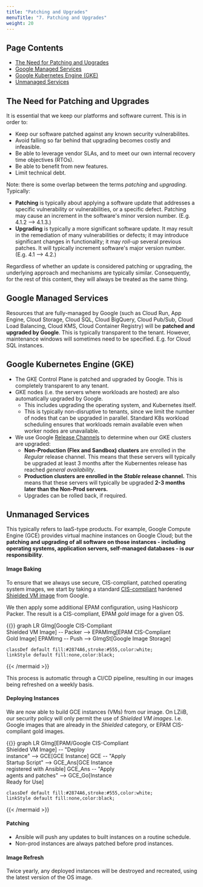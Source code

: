 ```yaml
---
title: "Patching and Upgrades"
menuTitle: "7. Patching and Upgrades"
weight: 20
---
```


## Page Contents

- [The Need for Patching and Upgrades](#the-need-for-patching-and-upgrades)
- [Google Managed Services](#google-managed-services)
- [Google Kubernetes Engine (GKE)](#google-kubernetes-engine-gke)
- [Unmanaged Services](#unmanaged-services)

## The Need for Patching and Upgrades

It is essential that we keep our platforms and software current. This is in order to:

- Keep our software patched against any known security vulnerabilites.
- Avoid falling so far behind that upgrading becomes costly and infeasible.
- Be able to leverage vendor SLAs, and to meet our own internal recovery time objectives (RTOs).
- Be able to benefit from new features.
- Limit technical debt.

Note: there is some overlap between the terms _patching_ and _upgrading_.  Typically:

- **Patching** is typically about applying a software update that addresses a specific vulnerability or vulnerabilities, or a specific defect. Patching may cause an increment in the software's minor version number. (E.g. 4.1.2 --> 4.1.3.)
- **Upgrading** is typically a more significant software update. It may result in the remediation of many vulnerabilities or defects; it may introduce significant changes in functionality; it may _roll-up_ several previous patches. It will typically increment software's major version number. (E.g. 4.1 --> 4.2.)

Regardless of whether an update is considered patching or upgrading, the underlying approach and mechanisms are typically similar. Consequently, for the rest of this content, they will always be treated as the same thing.

## Google Managed Services

Resources that are fully-managed by Google (such as Cloud Run, App Engine, Cloud Storage, Cloud SQL, Cloud BigQuery, Cloud Pub/Sub, Cloud Load Balancing, Cloud KMS, Cloud Container Registry) will be **patched and upgraded by Google**. This is typically transparent to the tenant. However, maintenance windows will sometimes need to be specified. E.g. for Cloud SQL instances.

## Google Kubernetes Engine (GKE)

- The GKE Control Plane is patched and upgraded by Google. This is completely transparent to any tenant.
- GKE nodes (i.e. the servers where workloads are hosted) are also automatically upgraded by Google.  
  - This includes upgrading the operating system, and Kubernetes itself.
  - This is typically non-disruptive to tenants, since we limit the number of nodes that can be upgraded in parallel. Standard K8s workload scheduling ensures that workloads remain available even when worker nodes are unavailable.
- We use Google [Release Channels](https://cloud.google.com/kubernetes-engine/docs/concepts/release-channels) to determine when our GKE clusters are upgraded:
  - **Non-Production (Flex and Sandbox) clusters** are enrolled in the _Regular_ release channel. This means that these servers will typically be upgraded at least 3 months after the Kubernentes release has reached _general availability_.
  - **Production clusters are enrolled in the _Stable_ release channel.** This means that these servers will typically be upgraded **2-3 months later than the Non-Prod servers.**
  - Upgrades can be rolled back, if required.

## Unmanaged Services

This typically refers to IaaS-type products. For example, Google Compute Engine (GCE) provides virtual machine instances on Google Cloud; but the **patching and upgrading of all software on those instances - including operating systems, application servers, self-managed databases - is _our_ responsibility**.

#### Image Baking

To ensure that we always use secure, CIS-compliant, patched operating system images, we start by taking a standard [CIS-compliant](https://cloud.google.com/container-optimized-os/docs/how-to/cis-compliance) hardened [Shielded VM image](https://cloud.google.com/compute/shielded-vm/docs/shielded-vm) from Google.

We then apply some additional EPAM configuration, using Hashicorp Packer.  The result is a CIS-compliant, EPAM _gold_ image for a given OS.

{{<mermaid align="left">}}
graph LR
    GImg[Google CIS-Compliant<br /> Shielded VM Image] -- Packer --> EPAMImg[EPAM CIS-Compliant<br />Gold Image]
    EPAMImg -- Push --> GImgSt[Google Image Storage]

    classDef default fill:#2874A6,stroke:#555,color:white;    
    linkStyle default fill:none,color:black;
{{< /mermaid >}}

This process is automatic through a CI/CD pipeline, resulting in our images being refreshed on a weekly basis.

#### Deploying Instances

We are now able to build GCE instances (VMs) from our image.  On LZiiB, our security policy will only permit the use of _Shielded VM images_.  I.e. Google images that are already in the _Shielded_ category, or EPAM CIS-compliant gold images.

{{<mermaid align="left">}}
graph LR
    GImg[EPAM/Google CIS-Compliant<br /> Shielded VM Image] -- "Deploy<br />instance" --> GCE[GCE Instance]
    GCE -- "Apply<br/> Startup Script" --> GCE_Ans[GCE Instance<br /> registered with Ansible]
    GCE_Ans -- "Apply<br/> agents and patches" --> GCE_Go[Instance<br />Ready for Use]

    classDef default fill:#2874A6,stroke:#555,color:white;    
    linkStyle default fill:none,color:black;
{{< /mermaid >}}

#### Patching

- Ansible will push any updates to built instances on a routine schedule.  
- Non-prod instances are always patched before prod instances.

#### Image Refresh

Twice yearly, any deployed instances will be destroyed and recreated, using the latest version of the OS image.